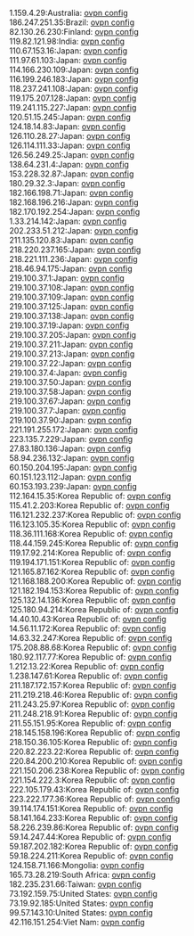 1.159.4.29:Australia: [ovpn config](vpn/1_159_4_29.ovpn)  
186.247.251.35:Brazil: [ovpn config](vpn/186_247_251_35.ovpn)  
82.130.26.230:Finland: [ovpn config](vpn/82_130_26_230.ovpn)  
119.82.121.98:India: [ovpn config](vpn/119_82_121_98.ovpn)  
110.67.153.16:Japan: [ovpn config](vpn/110_67_153_16.ovpn)  
111.97.61.103:Japan: [ovpn config](vpn/111_97_61_103.ovpn)  
114.166.230.109:Japan: [ovpn config](vpn/114_166_230_109.ovpn)  
116.199.246.183:Japan: [ovpn config](vpn/116_199_246_183.ovpn)  
118.237.241.108:Japan: [ovpn config](vpn/118_237_241_108.ovpn)  
119.175.207.128:Japan: [ovpn config](vpn/119_175_207_128.ovpn)  
119.241.115.227:Japan: [ovpn config](vpn/119_241_115_227.ovpn)  
120.51.15.245:Japan: [ovpn config](vpn/120_51_15_245.ovpn)  
124.18.14.83:Japan: [ovpn config](vpn/124_18_14_83.ovpn)  
126.110.28.27:Japan: [ovpn config](vpn/126_110_28_27.ovpn)  
126.114.111.33:Japan: [ovpn config](vpn/126_114_111_33.ovpn)  
126.56.249.25:Japan: [ovpn config](vpn/126_56_249_25.ovpn)  
138.64.231.4:Japan: [ovpn config](vpn/138_64_231_4.ovpn)  
153.228.32.87:Japan: [ovpn config](vpn/153_228_32_87.ovpn)  
180.29.32.3:Japan: [ovpn config](vpn/180_29_32_3.ovpn)  
182.166.198.71:Japan: [ovpn config](vpn/182_166_198_71.ovpn)  
182.168.196.216:Japan: [ovpn config](vpn/182_168_196_216.ovpn)  
182.170.192.254:Japan: [ovpn config](vpn/182_170_192_254.ovpn)  
1.33.214.142:Japan: [ovpn config](vpn/1_33_214_142.ovpn)  
202.233.51.212:Japan: [ovpn config](vpn/202_233_51_212.ovpn)  
211.135.120.83:Japan: [ovpn config](vpn/211_135_120_83.ovpn)  
218.220.237.165:Japan: [ovpn config](vpn/218_220_237_165.ovpn)  
218.221.111.236:Japan: [ovpn config](vpn/218_221_111_236.ovpn)  
218.46.94.175:Japan: [ovpn config](vpn/218_46_94_175.ovpn)  
219.100.37.1:Japan: [ovpn config](vpn/219_100_37_1.ovpn)  
219.100.37.108:Japan: [ovpn config](vpn/219_100_37_108.ovpn)  
219.100.37.109:Japan: [ovpn config](vpn/219_100_37_109.ovpn)  
219.100.37.125:Japan: [ovpn config](vpn/219_100_37_125.ovpn)  
219.100.37.138:Japan: [ovpn config](vpn/219_100_37_138.ovpn)  
219.100.37.19:Japan: [ovpn config](vpn/219_100_37_19.ovpn)  
219.100.37.205:Japan: [ovpn config](vpn/219_100_37_205.ovpn)  
219.100.37.211:Japan: [ovpn config](vpn/219_100_37_211.ovpn)  
219.100.37.213:Japan: [ovpn config](vpn/219_100_37_213.ovpn)  
219.100.37.22:Japan: [ovpn config](vpn/219_100_37_22.ovpn)  
219.100.37.4:Japan: [ovpn config](vpn/219_100_37_4.ovpn)  
219.100.37.50:Japan: [ovpn config](vpn/219_100_37_50.ovpn)  
219.100.37.58:Japan: [ovpn config](vpn/219_100_37_58.ovpn)  
219.100.37.67:Japan: [ovpn config](vpn/219_100_37_67.ovpn)  
219.100.37.7:Japan: [ovpn config](vpn/219_100_37_7.ovpn)  
219.100.37.90:Japan: [ovpn config](vpn/219_100_37_90.ovpn)  
221.191.255.172:Japan: [ovpn config](vpn/221_191_255_172.ovpn)  
223.135.7.229:Japan: [ovpn config](vpn/223_135_7_229.ovpn)  
27.83.180.136:Japan: [ovpn config](vpn/27_83_180_136.ovpn)  
58.94.236.132:Japan: [ovpn config](vpn/58_94_236_132.ovpn)  
60.150.204.195:Japan: [ovpn config](vpn/60_150_204_195.ovpn)  
60.151.123.112:Japan: [ovpn config](vpn/60_151_123_112.ovpn)  
60.153.193.239:Japan: [ovpn config](vpn/60_153_193_239.ovpn)  
112.164.15.35:Korea Republic of: [ovpn config](vpn/112_164_15_35.ovpn)  
115.41.2.203:Korea Republic of: [ovpn config](vpn/115_41_2_203.ovpn)  
116.121.232.237:Korea Republic of: [ovpn config](vpn/116_121_232_237.ovpn)  
116.123.105.35:Korea Republic of: [ovpn config](vpn/116_123_105_35.ovpn)  
118.36.111.168:Korea Republic of: [ovpn config](vpn/118_36_111_168.ovpn)  
118.44.159.245:Korea Republic of: [ovpn config](vpn/118_44_159_245.ovpn)  
119.17.92.214:Korea Republic of: [ovpn config](vpn/119_17_92_214.ovpn)  
119.194.171.151:Korea Republic of: [ovpn config](vpn/119_194_171_151.ovpn)  
121.165.87.162:Korea Republic of: [ovpn config](vpn/121_165_87_162.ovpn)  
121.168.188.200:Korea Republic of: [ovpn config](vpn/121_168_188_200.ovpn)  
121.182.194.153:Korea Republic of: [ovpn config](vpn/121_182_194_153.ovpn)  
125.132.14.136:Korea Republic of: [ovpn config](vpn/125_132_14_136.ovpn)  
125.180.94.214:Korea Republic of: [ovpn config](vpn/125_180_94_214.ovpn)  
14.40.10.43:Korea Republic of: [ovpn config](vpn/14_40_10_43.ovpn)  
14.56.11.172:Korea Republic of: [ovpn config](vpn/14_56_11_172.ovpn)  
14.63.32.247:Korea Republic of: [ovpn config](vpn/14_63_32_247.ovpn)  
175.208.88.68:Korea Republic of: [ovpn config](vpn/175_208_88_68.ovpn)  
180.92.117.77:Korea Republic of: [ovpn config](vpn/180_92_117_77.ovpn)  
1.212.13.22:Korea Republic of: [ovpn config](vpn/1_212_13_22.ovpn)  
1.238.147.61:Korea Republic of: [ovpn config](vpn/1_238_147_61.ovpn)  
211.187.172.157:Korea Republic of: [ovpn config](vpn/211_187_172_157.ovpn)  
211.219.218.46:Korea Republic of: [ovpn config](vpn/211_219_218_46.ovpn)  
211.243.25.97:Korea Republic of: [ovpn config](vpn/211_243_25_97.ovpn)  
211.248.218.91:Korea Republic of: [ovpn config](vpn/211_248_218_91.ovpn)  
211.55.151.95:Korea Republic of: [ovpn config](vpn/211_55_151_95.ovpn)  
218.145.158.196:Korea Republic of: [ovpn config](vpn/218_145_158_196.ovpn)  
218.150.36.105:Korea Republic of: [ovpn config](vpn/218_150_36_105.ovpn)  
220.82.223.22:Korea Republic of: [ovpn config](vpn/220_82_223_22.ovpn)  
220.84.200.210:Korea Republic of: [ovpn config](vpn/220_84_200_210.ovpn)  
221.150.206.238:Korea Republic of: [ovpn config](vpn/221_150_206_238.ovpn)  
221.154.222.3:Korea Republic of: [ovpn config](vpn/221_154_222_3.ovpn)  
222.105.179.43:Korea Republic of: [ovpn config](vpn/222_105_179_43.ovpn)  
223.222.177.36:Korea Republic of: [ovpn config](vpn/223_222_177_36.ovpn)  
39.114.174.151:Korea Republic of: [ovpn config](vpn/39_114_174_151.ovpn)  
58.141.164.233:Korea Republic of: [ovpn config](vpn/58_141_164_233.ovpn)  
58.226.239.86:Korea Republic of: [ovpn config](vpn/58_226_239_86.ovpn)  
59.14.247.44:Korea Republic of: [ovpn config](vpn/59_14_247_44.ovpn)  
59.187.202.182:Korea Republic of: [ovpn config](vpn/59_187_202_182.ovpn)  
59.18.224.211:Korea Republic of: [ovpn config](vpn/59_18_224_211.ovpn)  
124.158.71.166:Mongolia: [ovpn config](vpn/124_158_71_166.ovpn)  
165.73.28.219:South Africa: [ovpn config](vpn/165_73_28_219.ovpn)  
182.235.231.66:Taiwan: [ovpn config](vpn/182_235_231_66.ovpn)  
73.192.159.75:United States: [ovpn config](vpn/73_192_159_75.ovpn)  
73.19.92.185:United States: [ovpn config](vpn/73_19_92_185.ovpn)  
99.57.143.10:United States: [ovpn config](vpn/99_57_143_10.ovpn)  
42.116.151.254:Viet Nam: [ovpn config](vpn/42_116_151_254.ovpn)  
